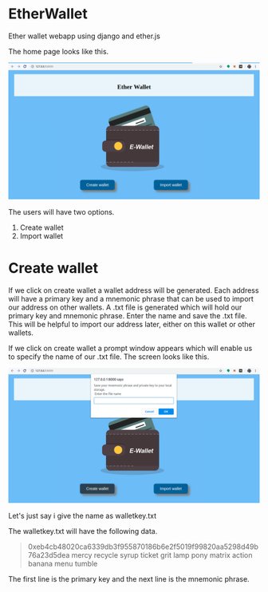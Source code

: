 # EtherWallet
Ether wallet webapp using django and ether.js

The home page looks like this.

![Image of homepage](https://github.com/Allwin12/EtherWallet/blob/master/screenshots/homepage.png)

The users will have two options.    
1. Create wallet
2. Import wallet

# Create wallet

If we click on create wallet a wallet address will be generated. Each address will have a primary key and a mnemonic phrase that can be used to import our address on other wallets. A .txt file is generated which will hold our primary key and mnemonic phrase. Enter the name and save the .txt file. This will be helpful to import our address later, either on this wallet or other wallets.


If we click on create wallet a prompt window appears which will enable us to specify the name of our .txt file.
The screen looks like this.

![Image of homepage](https://github.com/Allwin12/EtherWallet/blob/master/screenshots/createwallet.png)

Let's just say i give the name as walletkey.txt

The walletkey.txt will have the following data.

>0xeb4cb48020ca6339db3f955870186b6e2f5019f99820aa5298d49b76a23d5dea
>mercy recycle syrup ticket grit lamp pony matrix action banana menu tumble

The first line is the primary key and the next line is the mnemonic phrase.

